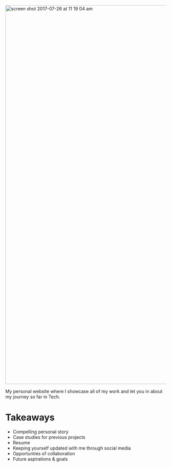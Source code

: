 <img width="1181" alt="screen shot 2017-07-26 at 11 19 04 am" src="https://user-images.githubusercontent.com/20372701/28629126-873c8008-71f4-11e7-94e6-81b217ef383b.png">

My personal website where I showcase all of my work and let you in about my journey so far in Tech.

# Takeaways 

- Compelling personal story
- Case studies for previous projects 
- Resume 
- Keeping yourself updated with me through social media 
- Opportunties of collaboration
- Future aspirations & goals

